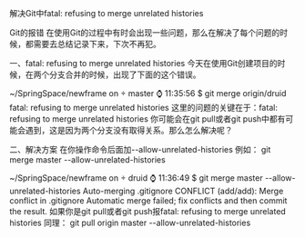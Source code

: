 解决Git中fatal: refusing to merge unrelated histories

Git的报错
在使用Git的过程中有时会出现一些问题，那么在解决了每个问题的时候，都需要去总结记录下来，下次不再犯。

一、fatal: refusing to merge unrelated histories
今天在使用Git创建项目的时候，在两个分支合并的时候，出现了下面的这个错误。

~/SpringSpace/newframe on  master ⌚ 11:35:56
$ git merge origin/druid
fatal: refusing to merge unrelated histories
这里的问题的关键在于：fatal: refusing to merge unrelated histories
你可能会在git pull或者git push中都有可能会遇到，这是因为两个分支没有取得关系。那么怎么解决呢？

二、解决方案
在你操作命令后面加--allow-unrelated-histories
例如：
git merge master --allow-unrelated-histories

~/SpringSpace/newframe on  druid ⌚ 11:36:49
$ git merge master --allow-unrelated-histories
Auto-merging .gitignore
CONFLICT (add/add): Merge conflict in .gitignore
Automatic merge failed; fix conflicts and then commit the result.
如果你是git pull或者git push报fatal: refusing to merge unrelated histories
同理：
git pull origin master --allow-unrelated-histories